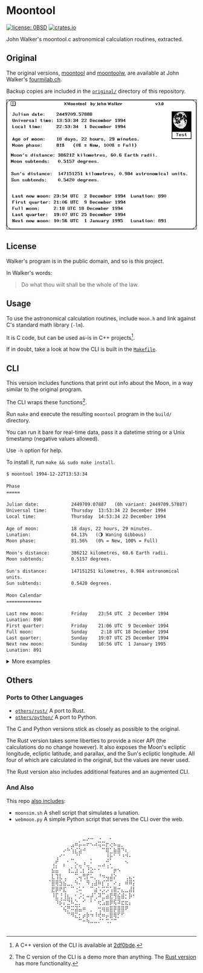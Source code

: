 # Moontool

[![license: 0BSD](https://img.shields.io/badge/license-0BSD-blue)](https://opensource.org/license/0BSD)
[![crates.io](https://img.shields.io/crates/d/moontool?logo=rust&logoColor=white&color=orange)](https://crates.io/crates/moontool)

John Walker's moontool.c astronomical calculation routines, extracted.

## Original

The original versions, [moontool](https://www.fourmilab.ch/moontool/)
and [moontoolw](https://www.fourmilab.ch/moontoolw/), are available at
John Walker's [fourmilab.ch](https://www.fourmilab.ch/).

Backup copies are included in the [`original/`](./original/) directory
of this repository.

<p align="center">
  <img src="original/moontool/moontool.gif" alt="John Walker's Moontool">
</p>

## License

Walker's program is in the public domain, and so is this project.

In Walker's words:

> Do what thou wilt shall be the whole of the law.

## Usage

To use the astronomical calculation routines, include `moon.h` and link
against C's standard math library (`-lm`).

It is C code, but can be used as-is in C++ projects[^cpp].

If in doubt, take a look at how the CLI is built in the
[`Makefile`](./Makefile).

[^cpp]:
    A C++ version of the CLI is available at
    [2df0bde](https://github.com/qrichert/moontool/blob/2df0bdef6d898bff955ea360075c20900af4c025/main.cpp).

## CLI

This version includes functions that print out info about the Moon, in a
way similar to the original program.

The CLI wraps these functions[^cli].

[^cli]:
    The C version of the CLI is a demo more than anything. The
    [Rust version](#ports-to-other-languages) has more functionality.

Run `make` and execute the resulting `moontool` program in the `build/`
directory.

You can run it bare for real-time data, pass it a datetime string or a
Unix timestamp (negative values allowed).

Use `-h` option for help.

To install it, run `make && sudo make install`.

```
$ moontool 1994-12-22T13:53:34

Phase
=====

Julian date:            2449709.07887   (0h variant: 2449709.57887)
Universal time:         Thursday  13:53:34 22 December 1994
Local time:             Thursday  14:53:34 22 December 1994

Age of moon:            18 days, 22 hours, 29 minutes.
Lunation:               64.13%   (🌖 Waning Gibbous)
Moon phase:             81.56%   (0% = New, 100% = Full)

Moon's distance:        386212 kilometres, 60.6 Earth radii.
Moon subtends:          0.5157 degrees.

Sun's distance:         147151251 kilometres, 0.984 astronomical units.
Sun subtends:           0.5420 degrees.

Moon Calendar
=============

Last new moon:          Friday    23:54 UTC  2 December 1994    Lunation: 890
First quarter:          Friday    21:06 UTC  9 December 1994
Full moon:              Sunday     2:18 UTC 18 December 1994
Last quarter:           Sunday    19:07 UTC 25 December 1994
Next new moon:          Sunday    10:56 UTC  1 January 1995     Lunation: 891
```

<details><summary>More examples</summary>
<p>

_(These are all part of the Rust CLI.)_

```
$ moontool --moon 1994-12-22T13:53:34
⠀⠀⠀⠀⠀⠀⠀⠀⠀⠀⠀⠀⠀⠀⠀⠀⠀⠀⠀⠀⠀⠀⠀⠀⠀⠀⠀⠀⠀⠀⠀⠀⠀⠀⠀⠀⠀⠀⠀⠀⠀⠀⠀⠀⠀⠀⠀⠀⠀⠀⠀⠀⠀⠀⠀⠀⠀⠀⠀⠀⠀⠀⠀⠀⠀⠀⠀⠀⠀⠀⠀⠀⠀⠀⠀⠀⠀⠀⠀⠀
⠀⠀⠀⠀⠀⠀⠀⠀⠀⠀⠀⠀⠀⠀⠀⠀⠀⠀⠀⠀⠀⠀⠀⠀⠀⠀⠀⠀⠀⠀⠀⠀⠀⠀⠀⠀⠀⠀⠀⠀⠀⠀⠀⠀⠀⠀⠀⠀⠀⠀⠀⠀⠀⠀⠀⠀⠀⠀⠀⠀⠀⠀⠀⠀⠀⠀⠀⠀⠀⠀⠀⠀⠀⠀⠀⠀⠀⠀⠀⠀
⠀⠀⠀⠀⠀⠀⠀⠀⠀⠀⠀⠀⠀⠀⠀⠀⠀⠀⠀⠀⠀⠀⠀⠀⠀⠀⠀⠀⠀⠀⠀⠀⠀⠀⠀⠀⠀⠀⠀⠀⠀⠀⠀⠀⠀⠀⠀⠀⠀⠀⠀⠀⠀⠀⠀⠀⠀⠀⠀⠀⠀⠀⠀⠀⠀⠀⠀⠀⠀⠀⠀⠀⠀⠀⠀⠀⠀⠀⠀⠀
⠀⠀⠀⠀⠀⠀⠀⠀⠀⠀⠀⠀⠀⠀⠀⠀⠀⠀⠀⠀⠀⠀⠀⠀⠀⠀⠀⠀⠀⠀⠀⠀⠀⠀⠀⠀⠀⠀⠀⠀⠀⠀⠀⠀⠀⠀⠀⠀⠀⠀⠀⠀⠀⠀⠀⠀⠀⠀⠀⠀⠀⠀⠀⠀⠀⠀⠀⠀⠀⠀⠀⠀⠀⠀⠀⠀⠀⠀⠀⠀
⠀⠀⠀⠀⠀⠀⠀⠀⠀⠀⠀⠀⠀⠀⠀⠀⠀⠀⠀⠀⠀⠀⠀⠀⠀⠀⠀⠀⠀⠀⠀⠀⠀⠀⠀⣀⡠⠤⠀⠠⠀⠀⠄⠀⠀⠀⠀⠀⠀⠀⠀⠀⠀⠀⠀⠀⠀⠀⠀⠀⠀⠀⠀⠀⠀⠀⠀⠀⠀⠀⠀⠀⠀⠀⠀⠀⠀⠀⠀⠀
⠀⠀⠀⠀⠀⠀⠀⠀⠀⠀⠀⠀⠀⠀⠀⠀⠀⠀⠀⠀⠀⠀⠀⠀⠀⠀⠀⠀⠀⠀⠀⠀⣠⠶⡥⠤⠖⠢⠴⢭⠭⡖⢔⠦⣤⡀⠀⠀⠀⠀⠀⠀⠀⠀⠀⠀⠀⠀⠀⠀⠀⠀⠀⠀⠀⠀⠀⠀⠀⠀⠀⠀⠀⠀⠀⠀⠀⠀⠀⠀
⠀⠀⠀⠀⠀⠀⠀⠀⠀⠀⠀⠀⠀⠀⠀⠀⠀⠀⠀⠀⠀⠀⠀⠀⠀⠀⠀⠀⠀⠀⠔⠓⢱⣎⣵⠚⠀⠀⠀⠀⠉⢿⣁⣷⣿⠙⢆⠀⠀⠀⠀⠀⠀⠀⠀⠀⠀⠀⠀⠀⠀⠀⠀⠀⠀⠀⠀⠀⠀⠀⠀⠀⠀⠀⠀⠀⠀⠀⠀⠀
⠀⠀⠀⠀⠀⠀⠀⠀⠀⠀⠀⠀⠀⠀⠀⠀⠀⠀⠀⠀⠀⠀⠀⠀⠀⠀⠀⠀⢠⠊⠁⠀⣀⠈⠁⠀⠀⡀⠀⠀⠀⢘⡗⠁⠈⠘⠙⠂⠀⠀⠀⠀⠀⠀⠀⠀⠀⠀⠀⠀⠀⠀⠀⠀⠀⠀⠀⠀⠀⠀⠀⠀⠀⠀⠀⠀⠀⠀⠀⠀
⠀⠀⠀⠀⠀⠀⠀⠀⠀⠀⠀⠀⠀⠀⠀⠀⠀⠀⠀⠀⠀⠀⠀⠀⠀⠀⠀⢠⡋⠀⡄⠁⠀⡢⣀⠰⣀⠂⠀⣀⣠⢉⠄⠀⠀⠀⠑⠀⠀⠀⠀⠀⠀⠀⠀⠀⠀⠀⠀⠀⠀⠀⠀⠀⠀⠀⠀⠀⠀⠀⠀⠀⠀⠀⠀⠀⠀⠀⠀⠀
⠀⠀⠀⠀⠀⠀⠀⠀⠀⠀⠀⠀⠀⠀⠀⠀⠀⠀⠀⠀⠀⠀⠀⠀⠀⠀⠀⣮⣥⠀⠀⢰⣁⣱⢈⡆⢘⣕⠂⠂⠀⠈⠈⡶⠢⠀⠀⠀⠀⠀⠀⠀⠀⠀⠀⠀⠀⠀⠀⠀⠀⠀⠀⠀⠀⠀⠀⠀⠀⠀⠀⠀⠀⠀⠀⠀⠀⠀⠀⠀
⠀⠀⠀⠀⠀⠀⠀⠀⠀⠀⠀⠀⠀⠀⠀⠀⠀⠀⠀⠀⠀⠀⠀⠀⠀⠀⠀⣇⢹⣇⢀⠀⠀⢉⢤⢛⡏⠥⡀⠘⠲⢤⣼⡕⠀⠀⢀⣄⠄⠀⠀⠀⠀⠀⠀⠀⠀⠀⠀⠀⠀⠀⠀⠀⠀⠀⠀⠀⠀⠀⠀⠀⠀⠀⠀⠀⠀⠀⠀⠀
⠀⠀⠀⠀⠀⠀⠀⠀⠀⠀⠀⠀⠀⠀⠀⠀⠀⠀⠀⠀⠀⠀⠀⠀⠀⠀⠈⣿⢿⣳⣮⣀⡀⠳⠌⠀⠻⢠⣼⠷⡎⢩⠉⠔⢠⠀⠾⠿⡅⠀⠀⠀⠀⠀⠀⠀⠀⠀⠀⠀⠀⠀⠀⠀⠀⠀⠀⠀⠀⠀⠀⠀⠀⠀⠀⠀⠀⠀⠀⠀
⠀⠀⠀⠀⠀⠀⠀⠀⠀⠀⠀⠀⠀⠀⠀⠀⠀⠀⠀⠀⠀⠀⠀⠀⠀⠀⠀⣟⡿⠟⣏⠀⠉⢐⠥⠁⠀⠉⣴⠡⡩⡩⢡⣿⡒⣄⣀⣼⡇⠀⠀⠀⠀⠀⠀⠀⠀⠀⠀⠀⠀⠀⠀⠀⠀⠀⠀⠀⠀⠀⠀⠀⠀⠀⠀⠀⠀⠀⠀⠀
⠀⠀⠀⠀⠀⠀⠀⠀⠀⠀⠀⠀⠀⠀⠀⠀⠀⠀⠀⠀⠀⠀⠀⠀⠀⠀⠀⠸⣏⢘⢸⣆⡀⠂⡨⡂⠤⡼⢁⠽⣉⣴⣟⢻⣮⣾⡂⡷⠂⠀⠀⠀⠀⠀⠀⠀⠀⠀⠀⠀⠀⠀⠀⠀⠀⠀⠀⠀⠀⠀⠀⠀⠀⠀⠀⠀⠀⠀⠀⠀
⠀⠀⠀⠀⠀⠀⠀⠀⠀⠀⠀⠀⠀⠀⠀⠀⠀⠀⠀⠀⠀⠀⠀⠀⠀⠀⠀⠀⠹⡮⡍⣙⠧⣑⡀⠊⠀⠃⠁⢖⣡⣶⡿⢯⠽⣖⣖⡄⠀⠀⠀⠀⠀⠀⠀⠀⠀⠀⠀⠀⠀⠀⠀⠀⠀⠀⠀⠀⠀⠀⠀⠀⠀⠀⠀⠀⠀⠀⠀⠀
⠀⠀⠀⠀⠀⠀⠀⠀⠀⠀⠀⠀⠀⠀⠀⠀⠀⠀⠀⠀⠀⠀⠀⠀⠀⠀⠀⠀⠀⠈⢮⡛⠭⣽⣥⠶⠀⡀⠀⢒⢶⣶⣿⡿⣿⣿⠟⠀⠀⠀⠀⠀⠀⠀⠀⠀⠀⠀⠀⠀⠀⠀⠀⠀⠀⠀⠀⠀⠀⠀⠀⠀⠀⠀⠀⠀⠀⠀⠀⠀
⠀⠀⠀⠀⠀⠀⠀⠀⠀⠀⠀⠀⠀⠀⠀⠀⠀⠀⠀⠀⠀⠀⠀⠀⠀⠀⠀⠀⠀⠀⠀⠉⠻⣍⡂⡴⡷⠲⠸⢞⠶⡤⣿⢿⡋⠋⠀⠀⠀⠀⠀⠀⠀⠀⠀⠀⠀⠀⠀⠀⠀⠀⠀⠀⠀⠀⠀⠀⠀⠀⠀⠀⠀⠀⠀⠀⠀⠀⠀⠀
⠀⠀⠀⠀⠀⠀⠀⠀⠀⠀⠀⠀⠀⠀⠀⠀⠀⠀⠀⠀⠀⠀⠀⠀⠀⠀⠀⠀⠀⠀⠀⠀⠀⠀⠉⠒⠳⠤⠤⠌⠁⠩⠌⠉⠀⠀⠀⠀⠀⠀⠀⠀⠀⠀⠀⠀⠀⠀⠀⠀⠀⠀⠀⠀⠀⠀⠀⠀⠀⠀⠀⠀⠀⠀⠀⠀⠀⠀⠀⠀
⠀⠀⠀⠀⠀⠀⠀⠀⠀⠀⠀⠀⠀⠀⠀⠀⠀⠀⠀⠀⠀⠀⠀⠀⠀⠀⠀⠀⠀⠀⠀⠀⠀⠀⠀⠀⠀⠀⠀⠀⠀⠀⠀⠀⠀⠀⠀⠀⠀⠀⠀⠀⠀⠀⠀⠀⠀⠀⠀⠀⠀⠀⠀⠀⠀⠀⠀⠀⠀⠀⠀⠀⠀⠀⠀⠀⠀⠀⠀⠀
⠀⠀⠀⠀⠀⠀⠀⠀⠀⠀⠀⠀⠀⠀⠀⠀⠀⠀⠀⠀⠀⠀⠀⠀⠀⠀⠀⠀⠀⠀⠀⠀⠀⠀⠀⠀⠀⠀⠀⠀⠀⠀⠀⠀⠀⠀⠀⠀⠀⠀⠀⠀⠀⠀⠀⠀⠀⠀⠀⠀⠀⠀⠀⠀⠀⠀⠀⠀⠀⠀⠀⠀⠀⠀⠀⠀⠀⠀⠀⠀
⠀⠀⠀⠀⠀⠀⠀⠀⠀⠀⠀⠀⠀⠀⠀⠀⠀⠀⠀⠀⠀⠀⠀⠀⠀⠀⠀⠀⠀⠀⠀⠀⠀⠀⠀⠀⠀⠀⠀⠀⠀⠀⠀⠀⠀⠀⠀⠀⠀⠀⠀⠀⠀⠀⠀⠀⠀⠀⠀⠀⠀⠀⠀⠀⠀⠀⠀⠀⠀⠀⠀⠀⠀⠀⠀⠀⠀⠀⠀⠀
⠀⠀⠀⠀⠀⠀⠀⠀⠀⠀⠀⠀⠀⠀⠀⠀⠀⠀⠀⠀⠀⠀⠀⠀⠀⠀⠀⠀⠀⠀⠀⠀⠀⠀⠀⠀⠀⠀⠀⠀⠀⠀⠀⠀⠀⠀⠀⠀⠀⠀⠀⠀⠀⠀⠀⠀⠀⠀⠀⠀⠀⠀⠀⠀⠀⠀⠀⠀⠀⠀⠀⠀⠀⠀⠀⠀⠀⠀⠀⠀
⠀⠀⠀⠀⠀⠀⠀⠀⠀⠀⠀⠀⠀⠀⠀⠀⠀⠀⠀⠀⠀⠀⠀⠀⠀⠀⠀⠀⠀⠀⠀⠀⠀⠀⠀⠀⠀⠀⠀⠀⠀⠀⠀⠀⠀⠀⠀⠀⠀⠀⠀⠀⠀⠀⠀⠀⠀⠀⠀⠀⠀⠀⠀⠀⠀⠀⠀⠀⠀⠀⠀⠀⠀⠀⠀⠀⠀⠀⠀⠀
⠀⠀⠀⠀⠀⠀⠀⠀⠀⠀⠀⠀⠀⠀⠀⠀⠀⠀⠀⠀⠀⠀⠀⠀⠀⠀⠀⠀⠀⠀⠀⠀⠀⠀⠀⠀⠀⠀⠀⠀⠀⠀⠀⠀⠀⠀⠀⠀⠀⠀⠀⠀⠀⠀⠀⠀⠀⠀⠀⠀⠀⠀⠀⠀⠀⠀⠀⠀⠀⠀⠀⠀⠀⠀⠀⠀⠀⠀⠀⠀
```

```
$ moontool --graph 1994-12-22T13:53:34

⠀⠀⠀⠀⠀⠀⠀⠀⠀⠀⠀⠀⠀⠀⠀⠀⠀⠀⠀⠀⠀⠀⠀⠀⠀⠀⠀⠀⠀⠀⠀⠀⠀⣀⠤⠔⠒⠉⠉⠉⠉⠉⠉⠉⠉⠒⠢⠤⣀⠀⠀⠀⢸⠀⠀⠀⠀⠀⠀⠀⠀⠀⠀⠀⠀⠀⠀⠀⠀⠀⠀⠀⠀⠀⠀⠀⠀⠀⠀⠀
⠀⠀⠀⠀⠀⠀⠀⠀⠀⠀⠀⠀⠀⠀⠀⠀⠀⠀⠀⠀⠀⠀⠀⠀⠀⠀⠀⠀⠀⢀⠤⠒⠉⠀⠀⠀⠀⠀⠀⠀⠀⠀⠀⠀⠀⠀⠀⠀⠀⠉⠢⢄⢸⠀⠀⠀⠀⠀⠀⠀⠀⠀⠀⠀⠀⠀⠀⠀⠀⠀⠀⠀⠀⠀⠀⠀⠀⠀⠀⠀
⠀⠀⠀⠀⠀⠀⠀⠀⠀⠀⠀⠀⠀⠀⠀⠀⠀⠀⠀⠀⠀⠀⠀⠀⠀⠀⢀⠤⠊⠁⠀⠀⠀⠀⠀⠀⠀⠀⠀⠀⠀⠀⠀⠀⠀⠀⠀⠀⠀⠀⠀⠀⢹⠢⡀⠀⠀⠀⠀⠀⠀⠀⠀⠀⠀⠀⠀⠀⠀⠀⠀⠀⠀⠀⠀⠀⠀⠀⠀⠀
⠀⠀⠀⠀⠀⠀⠀⠀⠀⠀⠀⠀⠀⠀⠀⠀⠀⠀⠀⠀⠀⠀⠀⠀⡠⠔⠁⠀⠀⠀⠀⠀⠀⠀⠀⠀⠀⠀⠀⠀⠀⠀⠀⠀⠀⠀⠀⠀⠀⠀⠀⠀⢸⠀⠈⠑⢄⠀⠀⠀⠀⠀⠀⠀⠀⠀⠀⠀⠀⠀⠀⠀⠀⠀⠀⠀⠀⠀⠀⠀
⠀⠀⠀⠀⠀⠀⠀⠀⠀⠀⠀⠀⠀⠀⠀⠀⠀⠀⠀⠀⠀⠀⡠⠊⠀⠀⠀⠀⠀⠀⠀⠀⠀⠀⠀⠀⠀⠀⠀⠀⠀⠀⠀⠀⠀⠀⠀⠀⠀⠀⠀⠀⢸⠀⠀⠀⠀⠑⢄⠀⠀⠀⠀⠀⠀⠀⠀⠀⠀⠀⠀⠀⠀⠀⠀⠀⠀⠀⠀⠀
⠀⠀⠀⠀⠀⠀⠀⠀⠀⠀⠀⠀⠀⠀⠀⠀⠀⠀⠀⢀⠔⠊⠀⠀⠀⠀⠀⠀⠀⠀⠀⠀⠀⠀⠀⠀⠀⠀⠀⠀⠀⠀⠀⠀⠀⠀⠀⠀⠀⠀⠀⠀⢸⠀⠀⠀⠀⠀⠀⠑⢄⠀⠀⠀⠀⠀⠀⠀⠀⠀⠀⠀⠀⠀⠀⠀⠀⠀⠀⠀
⠀⠀⠀⠀⠀⠀⠀⠀⠀⠀⠀⠀⠀⠀⠀⠀⠀⢀⠔⠁⠀⠀⠀⠀⠀⠀⠀⠀⠀⠀⠀⠀⠀⠀⠀⠀⠀⠀⠀⠀⠀⠀⠀⠀⠀⠀⠀⠀⠀⠀⠀⠀⢸⠀⠀⠀⠀⠀⠀⠀⠀⠑⢄⠀⠀⠀⠀⠀⠀⠀⠀⠀⠀⠀⠀⠀⠀⠀⠀⠀
⠀⠀⠀⠀⠀⠀⠀⠀⠀⠀⠀⠀⠀⠀⠀⢀⠔⠁⠀⠀⠀⠀⠀⠀⠀⠀⠀⠀⠀⠀⠀⠀⠀⠀⠀⠀⠀⠀⠀⠀⠀⠀⠀⠀⠀⠀⠀⠀⠀⠀⠀⠀⢸⠀⠀⠀⠀⠀⠀⠀⠀⠀⠀⠑⢄⠀⠀⠀⠀⠀⠀⠀⠀⠀⠀⠀⠀⠀⠀⠀
⠀⠀⠀⠀⠀⠀⠀⠀⠀⠀⠀⠀⠀⢀⠔⠁⠀⠀⠀⠀⠀⠀⠀⠀⠀⠀⠀⠀⠀⠀⠀⠀⠀⠀⠀⠀⠀⠀⠀⠀⠀⠀⠀⠀⠀⠀⠀⠀⠀⠀⠀⠀⢸⠀⠀⠀⠀⠀⠀⠀⠀⠀⠀⠀⠀⠑⢄⠀⠀⠀⠀⠀⠀⠀⠀⠀⠀⠀⠀⠀
⠀⠀⠀⠀⠀⠀⠀⠀⠀⠀⠀⡠⠔⠁⠀⠀⠀⠀⠀⠀⠀⠀⠀⠀⠀⠀⠀⠀⠀⠀⠀⠀⠀⠀⠀⠀⠀⠀⠀⠀⠀⠀⠀⠀⠀⠀⠀⠀⠀⠀⠀⠀⢸⠀⠀⠀⠀⠀⠀⠀⠀⠀⠀⠀⠀⠀⠀⠑⢄⠀⠀⠀⠀⠀⠀⠀⠀⠀⠀⠀
⠀⠀⠀⠀⠀⠀⠀⠀⢀⡠⠊⠀⠀⠀⠀⠀⠀⠀⠀⠀⠀⠀⠀⠀⠀⠀⠀⠀⠀⠀⠀⠀⠀⠀⠀⠀⠀⠀⠀⠀⠀⠀⠀⠀⠀⠀⠀⠀⠀⠀⠀⠀⢸⠀⠀⠀⠀⠀⠀⠀⠀⠀⠀⠀⠀⠀⠀⠀⠀⠑⢄⡀⠀⠀⠀⠀⠀⠀⠀⠀
⠀⠀⠀⠀⠀⢀⡠⠔⠁⠀⠀⠀⠀⠀⠀⠀⠀⠀⠀⠀⠀⠀⠀⠀⠀⠀⠀⠀⠀⠀⠀⠀⠀⠀⠀⠀⠀⠀⠀⠀⠀⠀⠀⠀⠀⠀⠀⠀⠀⠀⠀⠀⢸⠀⠀⠀⠀⠀⠀⠀⠀⠀⠀⠀⠀⠀⠀⠀⠀⠀⠀⠈⠢⢄⡀⠀⠀⠀⠀⠀
⡠⠤⠤⠔⠊⠁⠀⠀⠀⠀⠀⠀⠀⠀⠀⠀⠀⠀⠀⠀⠀⠀⠀⠀⠀⠀⠀⠀⠀⠀⠀⠀⠀⠀⠀⠀⠀⠀⠀⠀⠀⠀⠀⠀⠀⠀⠀⠀⠀⠀⠀⠀⢸⠀⠀⠀⠀⠀⠀⠀⠀⠀⠀⠀⠀⠀⠀⠀⠀⠀⠀⠀⠀⠀⠈⠑⠢⠤⠤⠤
🌑      🌒         🌓         🌔         🌕        🌖       🌗        🌘      🌑

Moon phases 1994
⢆⠀⠀⠀⠀⡜⢱⠀⠀⠀⠀⡰⠉⡆⠀⠀⠀⢀⠎⢣⠀⠀⠀⠀⡰⠱⡀⠀⠀⠀⢠⠋⢆⠀⠀⠀⠀⡜⠱⡀⠀⠀⠀⢰⠉⡆⠀⠀⠀⢀⠎⢱⠀⠀⠀⠀⡜⠉⡆⠀⠀⠀⢠⠋⢱⠀⠀⠀⠀⡜⠉⡆⠀⠀⠀⢠⠋⣧⠀⠀
⠘⡄⠀⠀⡸⠀⠀⢇⠀⠀⢀⠇⠀⢸⠀⠀⠀⡸⠀⠈⡆⠀⠀⢠⠃⠀⢣⠀⠀⠀⡜⠀⠘⡄⠀⠀⢰⠁⠀⢣⠀⠀⠀⡇⠀⠸⡀⠀⠀⡜⠀⠀⢇⠀⠀⢰⠁⠀⠸⡀⠀⠀⡎⠀⠀⢇⠀⠀⢸⠀⠀⠸⡀⠀⢀⠇⠀⡏⡆⠀
⠀⢣⠀⢠⠃⠀⠀⠸⡀⠀⡜⠀⠀⠀⡇⠀⢠⠃⠀⠀⢱⠀⠀⡜⠀⠀⠈⡆⠀⢰⠁⠀⠀⢱⠀⠀⡎⠀⠀⠘⡄⠀⡸⠀⠀⠀⢣⠀⢠⠃⠀⠀⠘⡄⠀⡎⠀⠀⠀⢣⠀⢸⠀⠀⠀⠸⡀⢀⠇⠀⠀⠀⢇⠀⡸⠀⠀⡇⢸⠀
⠀⠈⠦⠊⠀⠀⠀⠀⠱⠔⠁⠀⠀⠀⠘⠤⠊⠀⠀⠀⠀⠣⠔⠁⠀⠀⠀⠘⠤⠃⠀⠀⠀⠀⠣⠜⠀⠀⠀⠀⠘⠤⠃⠀⠀⠀⠀⠣⠎⠀⠀⠀⠀⠱⡸⠀⠀⠀⠀⠈⠦⠃⠀⠀⠀⠀⠱⠜⠀⠀⠀⠀⠈⠦⠃⠀⠀⡇⠀⠣
```

```
$ moontool --json --verbose 1994-12-22T13:53:34
{"phase":{"julian_date":2449709.078865741,"timestamp":788104414,"utc_datetime":"1994-12-22T13:53:34Z","age":18.93744836966762,"fraction_of_lunation":0.6412824537593207,"phase":{"index":5,"name":"Waning Gibbous","icon":"🌖"},"fraction_illuminated":0.815597324336816,"ecliptic_longitude":141.3961136662877,"ecliptic_latitude":-7.2584706818538205,"parallax":0.9462397831826777,"distance_to_earth_km":386212.9210746231,"distance_to_earth_earth_radii":60.55240399654809,"subtends":0.5156693296170667,"sun_ecliptic_longitude":270.49836358716567,"sun_distance_to_earth_km":147151251.1218971,"sun_distance_to_earth_astronomical_units":0.983641220479464,"sun_subtends":0.5419943663403342},"calendar":{"julian_date":2449709.078865741,"timestamp":788104414,"utc_datetime":"1994-12-22T13:53:34Z","lunation":890,"last_new_moon":2449689.4962275415,"last_new_moon_utc":"1994-12-02T23:54:34Z","first_quarter":2449696.379674719,"first_quarter_utc":"1994-12-09T21:06:44Z","full_moon":2449704.5961089605,"full_moon_utc":"1994-12-18T02:18:24Z","last_quarter":2449712.296738699,"last_quarter_utc":"1994-12-25T19:07:18Z","next_new_moon":2449718.9561368735,"next_new_moon_utc":"1995-01-01T10:56:50Z"},"yearly_calendar":{"julian_date":2449709.078865741,"timestamp":788104414,"new_moons":[{"date":2449364.466461601,"date_utc":"1994-01-11T23:11:42Z"},{"date":2449394.1053330023,"date_utc":"1994-02-10T14:31:41Z"},{"date":2449423.796219726,"date_utc":"1994-03-12T07:06:33Z"},{"date":2449453.513123169,"date_utc":"1994-04-11T00:18:54Z"},{"date":2449483.2139252475,"date_utc":"1994-05-10T17:08:03Z"},{"date":2449512.852505584,"date_utc":"1994-06-09T08:27:36Z"},{"date":2449542.4013906033,"date_utc":"1994-07-08T21:38:00Z"},{"date":2449571.864828284,"date_utc":"1994-08-07T08:45:21Z"},{"date":2449601.272747484,"date_utc":"1994-09-05T18:32:45Z"},{"date":2449630.6633196543,"date_utc":"1994-10-05T03:55:11Z"},{"date":2449660.0664278977,"date_utc":"1994-11-03T13:35:39Z"},{"date":2449689.4962275415,"date_utc":"1994-12-02T23:54:34Z"}],"full_moons":[{"date":2449380.0586447124,"date_utc":"1994-01-27T13:24:27Z","name":"Wolf Moon"},{"date":2449409.5533055435,"date_utc":"1994-02-26T01:16:46Z","name":"Snow Moon"},{"date":2449438.96606304,"date_utc":"1994-03-27T11:11:08Z","name":"Worm Moon"},{"date":2449468.3236192437,"date_utc":"1994-04-25T19:46:01Z","name":"Pink Moon"},{"date":2449497.6524686604,"date_utc":"1994-05-25T03:39:33Z","name":"Flower Moon"},{"date":2449526.981210815,"date_utc":"1994-06-23T11:32:57Z","name":"Strawberry Moon"},{"date":2449556.3442921047,"date_utc":"1994-07-22T20:15:47Z","name":"Buck Moon"},{"date":2449585.782307023,"date_utc":"1994-08-21T06:46:31Z","name":"Sturgeon Moon"},{"date":2449615.333580816,"date_utc":"1994-09-19T20:00:21Z","name":"Harvest Moon"},{"date":2449645.012958655,"date_utc":"1994-10-19T12:18:40Z","name":"Hunter's Moon"},{"date":2449674.790592812,"date_utc":"1994-11-18T06:58:27Z","name":"Beaver Moon"},{"date":2449704.5961089605,"date_utc":"1994-12-18T02:18:24Z","name":"Cold Moon"}]},"sun_calendar":{"julian_date":2449709.078865741,"timestamp":788104414,"utc_datetime":"1994-12-22T13:53:34Z","march_equinox":2449432.353579861,"march_equinox_utc":"1994-03-20T20:29:09Z","june_solstice":2449525.1174054933,"june_solstice_utc":"1994-06-21T14:49:04Z","september_equinox":2449618.7643152755,"september_equinox_utc":"1994-09-23T06:20:37Z","december_solstice":2449708.5998854158,"december_solstice_utc":"1994-12-22T02:23:50Z"}}
```

</p>
</details>

## Others

### Ports to Other Languages

- [`others/rust/`](./others/rust) A port to Rust.
- [`others/python/`](./others/python) A port to Python.

The C and Python versions stick as closely as possible to the original.

The Rust version takes some liberties to provide a nicer API (the
calculations do no change however). It also exposes the Moon's ecliptic
longitude, ecliptic latitude, and parallax, and the Sun's ecliptic
longitude. All four of which are calculated in the original, but the
values are never used.

The Rust version also includes additional features and an augmented CLI.

### And Also

This repo [also includes](./others):

- `moonsim.sh` A shell script that simulates a lunation.
- `webmoon.py` A simple Python script that serves the CLI over the web.

<p align="center">
⠀⠀⠀⠀⠀⠀⠀⠀⠀⠀⠀⠀⠀⠀⠀⠀⠀⠀⠀⠀⠀⠀⠀⠀⠀⠀⠀⠀<br />
⠀⠀⠀⠀⠀⠀⠀⠀⠀⣀⡠⠤⠀⠠⠀⠀⠄⠀⠀⠀⠀⠀⠀⠀⠀⠀⠀⠀<br />
⠀⠀⠀⠀⠀⠀⣠⠶⡥⠤⠖⠢⠴⢭⠭⡖⢔⠦⣤⡀⠀⠀⠀⠀⠀⠀⠀⠀<br />
⠀⠀⠀⠀⠔⠓⢱⣎⣵⠚⠀⠀⠀⠀⠉⢿⣁⣷⣿⠙⢆⠀⠀⠀⠀⠀⠀⠀<br />
⠀⠀⢠⠊⠁⠀⣀⠈⠁⠀⠀⡀⠀⠀⠀⢘⡗⠁⠈⠘⠙⠂⠀⠀⠀⠀⠀⠀<br />
⠀⢠⡋⠀⡄⠁⠀⡢⣀⠰⣀⠂⠀⣀⣠⢉⠄⠀⠀⠀⠑⠀⠀⠀⠀⠀⠀⠀<br />
⠀⣮⣥⠀⠀⢰⣁⣱⢈⡆⢘⣕⠂⠂⠀⠈⠈⡶⠢⠀⠀⠀⠀⠀⠀⠀⠀⠀<br />
⠀⣇⢹⣇⢀⠀⠀⢉⢤⢛⡏⠥⡀⠘⠲⢤⣼⡕⠀⠀⢀⣄⠄⠀⠀⠀⠀⠀<br />
⠈⣿⢿⣳⣮⣀⡀⠳⠌⠀⠻⢠⣼⠷⡎⢩⠉⠔⢠⠀⠾⠿⡅⠀⠀⠀⠀⠀<br />
⠀⣟⡿⠟⣏⠀⠉⢐⠥⠁⠀⠉⣴⠡⡩⡩⢡⣿⡒⣄⣀⣼⡇⠀⠀⠀⠀⠀<br />
⠀⠸⣏⢘⢸⣆⡀⠂⡨⡂⠤⡼⢁⠽⣉⣴⣟⢻⣮⣾⡂⡷⠂⠀⠀⠀⠀⠀<br />
⠀⠀⠹⡮⡍⣙⠧⣑⡀⠊⠀⠃⠁⢖⣡⣶⡿⢯⠽⣖⣖⡄⠀⠀⠀⠀⠀⠀<br />
⠀⠀⠀⠈⢮⡛⠭⣽⣥⠶⠀⡀⠀⢒⢶⣶⣿⡿⣿⣿⠟⠀⠀⠀⠀⠀⠀⠀<br />
⠀⠀⠀⠀⠀⠉⠻⣍⡂⡴⡷⠲⠸⢞⠶⡤⣿⢿⡋⠋⠀⠀⠀⠀⠀⠀⠀⠀<br />
⠀⠀⠀⠀⠀⠀⠀⠀⠉⠒⠳⠤⠤⠌⠁⠩⠌⠉⠀⠀⠀⠀⠀⠀⠀⠀⠀⠀<br />
⠀⠀⠀⠀⠀⠀⠀⠀⠀⠀⠀⠀⠀⠀⠀⠀⠀⠀⠀⠀⠀⠀⠀⠀⠀⠀⠀⠀<br />
</p>
